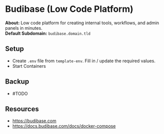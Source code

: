 # Budibase (Low Code Platform)

**About:** Low code platform for creating internal tools, workflows, and admin panels in minutes. \
**Default Subdomain:** `budibase.domain.tld`

## Setup

- Create `.env` file from `template-env`. Fill in / update the required values.
- Start Containers

## Backup

- #TODO

## Resources

- https://budibase.com
- https://docs.budibase.com/docs/docker-compose
